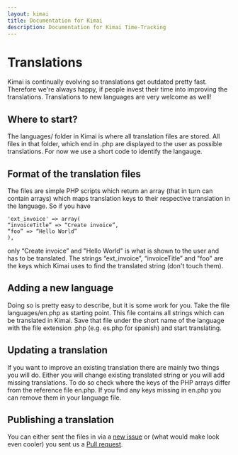 ```yaml
---
layout: kimai
title: Documentation for Kimai
description: Documentation for Kimai Time-Tracking
---
```

# Translations

Kimai is continually evolving so translations get outdated pretty fast. Therefore we're always happy, if people invest their time into improving the translations. Translations to new languages are very welcome as well!

## Where to start?

The languages/ folder in Kimai is where all translation files are stored. All files in that folder, which end in .php are displayed to the user as possible translations. For now we use a short code to identify the langauge.

## Format of the translation files

The files are simple PHP scripts which return an array (that in turn can contain arrays) which maps translation keys to their respective translation in the language. So if you have

```
'ext_invoice' => array(
“invoiceTitle” => “Create invoice”,
“foo” => “Hello World”
),
```

only “Create invoice” and "Hello World" is what is shown to the user and has to be translated. The strings “ext_invoice”, “invoiceTitle” and "foo" are the keys which Kimai uses to find the translated string (don't touch them).

## Adding a new language

Doing so is pretty easy to describe, but it is some work for you. Take the file languages/en.php as starting point. This file contains all strings which can be translated in Kimai. Save that file under the short name of the language with the file extension .php (e.g. es.php for spanish) and start translating.

## Updating a translation

If you want to improve an existing translation there are mainly two things you will do. Either you will change existing translated string or you will add missing translations. To do so check where the keys of the PHP arrays differ from the reference file en.php. If you find any keys missing in en.php you can remove them in your language file.

## Publishing a translation

You can either sent the files in via a [new issue](https://github.com/kimai/kimai/issues) or (what would make look even cooler) you sent us a [Pull request](https://github.com/kimai/kimai/pulls).
